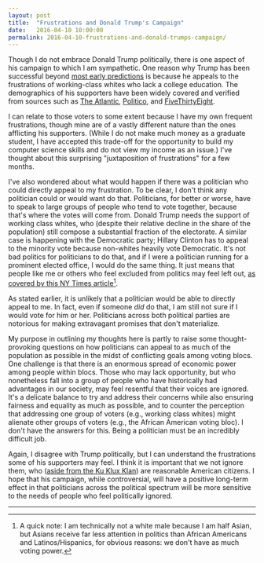```yaml
---
layout: post
title:  "Frustrations and Donald Trump's Campaign"
date:   2016-04-10 10:00:00
permalink: 2016-04-10-frustrations-and-donald-trumps-campaign/
---
```


Though I do not embrace Donald Trump politically, there is one aspect of his campaign to which I am
sympathetic. One reason why Trump has been successful beyond [most early predictions][6] is because
he appeals to the frustrations of working-class whites who lack a college education. The
demographics of his supporters have been widely covered and verified from sources such as [The
Atlantic][1], [Politico][2], and [FiveThirtyEight][3].

I can relate to those voters to some extent because I have my own frequent frustrations, though mine
are of a vastly different nature than the ones afflicting his supporters. (While I do not make much
money as a graduate student, I have accepted this trade-off for the opportunity to build my computer
science skills and do not view my income as an issue.) I've thought about this surprising
"juxtaposition of frustrations" for a few months.

I've also wondered about what would happen if there was a politician who could directly appeal to my
frustration.  To be clear, I don't think any politician could or would want do that. Politicians,
for better or worse, have to speak to large groups of people who tend to vote together, because
that's where the votes will come from. Donald Trump needs the support of working class whites, who
(despite their relative decline in the share of the population) still compose a substantial fraction
of the electorate.  A similar case is happening with the Democratic party; Hillary Clinton has to
appeal to the minority vote because non-whites heavily vote Democratic. It's not bad politics for
politicians to do that, and if I were a politician running for a prominent elected office, I would
do the same thing. It just means that people like me or others who feel excluded from politics may
feel left out, [as covered by this NY Times article][4][^note].

As stated earlier, it is unlikely that a politician would be able to directly appeal to me. In fact,
even if someone *did* do that, I am still not sure if I would vote for him or her. Politicians
across both political parties are notorious for making extravagant promises that don't materialize.

My purpose in outlining my thoughts here is partly to raise some thought-provoking questions on how
politicians can appeal to as much of the population as possible in the midst of conflicting goals
among voting blocs. One challenge is that there is an enormous spread of economic power among people
within blocs. Those who may lack opportunity, but who nonetheless fall into a group of people who
have historically had advantages in our society, may feel resentful that their voices are ignored.
It's a delicate balance to try and address their concerns while also ensuring fairness and equality
as much as possible, and to counter the perception that addressing one group of voters (e.g.,
working class whites) might alienate other groups of voters (e.g., the African American voting
bloc). I don't have the answers for this. Being a politician must be an incredibly difficult job.

Again, I disagree with Trump politically, but I can understand the frustrations some of his
supporters may feel. I think it is important that we not ignore them, who ([aside from the Ku Klux
Klan][5]) are reasonable American citizens. I hope that his campaign, while controversial, will have
a positive long-term effect in that politicians across the political spectrum will be more sensitive
to the needs of people who feel politically ignored.

[1]:http://www.theatlantic.com/politics/archive/2016/03/who-are-donald-trumps-supporters-really/471714/
[2]:http://www.politico.com/story/2016/03/5-myths-about-trump-supporters-220158
[3]:http://fivethirtyeight.com/features/why-donald-trump/
[4]:http://www.nytimes.com/2016/03/18/us/politics/as-hillary-clinton-sweeps-states-one-group-resists-white-men.html
[5]:http://www.cnn.com/2016/02/28/politics/donald-trump-white-supremacists/
[6]:http://fivethirtyeight.com/features/donald-trumps-six-stages-of-doom/

*** 
[^note]: A quick note: I am technically not a white male because I am half Asian, but Asians receive
    far less attention in politics than African Americans and Latinos/Hispanics, for obvious
    reasons: we don't have as much voting power.
